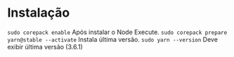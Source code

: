 # Instalação
`sudo corepack enable` Após instalar o Node Execute.
`sudo corepack prepare yarn@stable --activate` Instala última versão.
`sudo yarn --version` Deve exibir última versão (3.6.1)